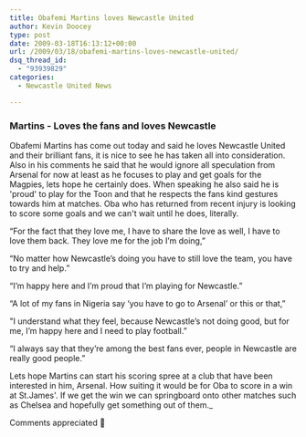 ```yaml
---
title: Obafemi Martins loves Newcastle United
author: Kevin Doocey
type: post
date: 2009-03-18T16:13:12+00:00
url: /2009/03/18/obafemi-martins-loves-newcastle-united/
dsq_thread_id:
  - "93939829"
categories:
  - Newcastle United News

---
```

### Martins - Loves the fans and loves Newcastle

Obafemi Martins has come out today and said he loves Newcastle United and their brilliant fans, it is nice to see he has taken all into consideration. Also in his comments he said that he would ignore all speculation from Arsenal for now at least as he focuses to play and get goals for the Magpies, lets hope he certainly does. When speaking he also said he is 'proud' to play for the Toon and that he respects the fans kind gestures towards him at matches. Oba who has returned from recent injury is looking to score some goals and we can't wait until he does, literally.

“For the fact that they love me, I have to share the love as well, I have to love them back. They love me for the job I’m doing,”

“No matter how Newcastle’s doing you have to still love the team, you have to try and help.”

“I’m happy here and I’m proud that I’m playing for Newcastle.”

“A lot of my fans in Nigeria say ‘you have to go to Arsenal’ or this or that,”

"I understand what they feel, because Newcastle’s not doing good, but for me, I’m happy here and I need to play football.”

“I always say that they’re among the best fans ever, people in Newcastle are really good people.”

Lets hope Martins can start his scoring spree at a club that have been interested in him, Arsenal. How suiting it would be for Oba to score in a win at St.James'. If we get the win we can springboard onto other matches such as Chelsea and hopefully get something out of them._

Comments appreciated 🙂
